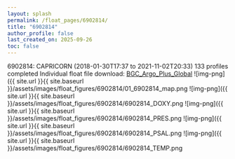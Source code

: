 ```yaml
---
layout: splash
permalink: /float_pages/6902814/
title: "6902814"
author_profile: false
last_created_on: 2025-09-26
toc: false
---
```

 
6902814: CAPRICORN (2018-01-30T17:37 to 2021-11-02T20:33)
133 profiles completed
Individual float file download: [BGC_Argo_Plus_Global](https://ftp.soest.hawaii.edu/bgc_argo_plus/Individual_Floats/outliers_removed/6902814_Sprof_processed.nc)
![img-png]({{ site.url }}{{ site.baseurl }}/assets/images/float_figures/6902814/01_6902814_map.png
![img-png]({{ site.url }}{{ site.baseurl }}/assets/images/float_figures/6902814/6902814_DOXY.png
![img-png]({{ site.url }}{{ site.baseurl }}/assets/images/float_figures/6902814/6902814_PRES.png
![img-png]({{ site.url }}{{ site.baseurl }}/assets/images/float_figures/6902814/6902814_PSAL.png
![img-png]({{ site.url }}{{ site.baseurl }}/assets/images/float_figures/6902814/6902814_TEMP.png
